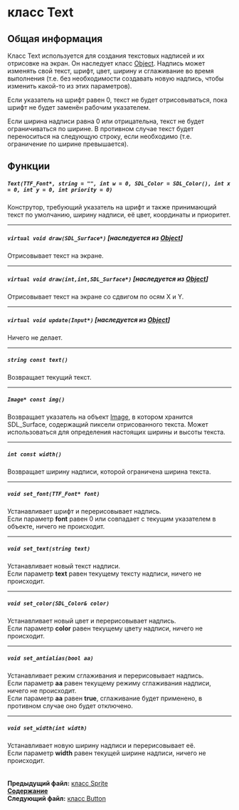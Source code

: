 ﻿# класс Text

## Общая информация

Класс Text используется для создания текстовых надписей и их отрисовке на экран. Он наследует класс [Object](04_Object.md). Надпись может изменять свой текст, шрифт, цвет, ширину и сглаживание во время выполнения (т.е. без необходимости создавать новую надпись, чтобы изменить какой-то из этих параметров).

Если указатель на шрифт равен 0, текст не будет отрисовываться, пока шрифт не будет заменён рабочим указателем.

Если ширина надписи равна 0 или отрицательна, текст не будет ограничиваться по ширине. В противном случае текст будет переноситься на следующую строку, если необходимо (т.е. ограничение по ширине превышается).

## Функции  

##### `Text(TTF_Font*, string = "", int w = 0, SDL_Color = SDL_Color(), int x = 0, int y = 0, int priority = 0)`
Конструтор, требующий указатель на шрифт и также принимающий текст по умолчанию, ширину надписи, её цвет, координаты и приоритет.  

----
##### `virtual void draw(SDL_Surface*)` [наследуется из [Object](04_Object.md#void-drawsdl_surface)]
Отрисовывает текст на экране.  

----
##### `virtual void draw(int,int,SDL_Surface*)` [наследуется из [Object](04_Object.md#virtual-void-drawint-x-int-y-sdl_surface)]
Отрисовывает текст на экране со сдвигом по осям X и Y.  

----
##### `virtual void update(Input*)` [наследуется из [Object](04_Object.md#void-updateinput)]
Ничего не делает.  

----
##### `string const text()`
Возвращает текущий текст.  

----
##### `Image* const img()`
Возвращает указатель на объект [Image](12_Image.md), в котором хранится SDL_Surface, содержащий пиксели отрисованного текста. Может использоваться для определения настоящих ширины и высоты текста.  

----
##### `int const width()`
Возвращает ширину надписи, которой ограничена ширина текста.  

----
##### `void set_font(TTF_Font* font)`
Устанавливает шрифт и перерисовывает надпись.  
Если параметр **font** равен 0 или совпадает с текущим указателем в объекте, ничего не происходит.  

----
##### `void set_text(string text)`
Устанавливает новый текст надписи.  
Если параметр **text** равен текущему тексту надписи, ничего не происходит.  

----
##### `void set_color(SDL_Color& color)`
Устанавливает новый цвет и перерисовывает надпись.  
Если параметр **color** равен текущему цвету надписи, ничего не происходит.  

----
##### `void set_antialias(bool aa)`
Устанавливает режим сглаживания и перерисовывает надпись.  
Если параметр **aa** равен текущему режиму сглаживания надписи, ничего не происходит.  
Если параметр **aa** равен **true**, сглаживание будет применено, в противном случае оно будет отключено.  

----
##### `void set_width(int width)`
Устанавливает новую ширину надписи и перерисовывает её.  
Если параметр **width** равен текущей ширине надписи, ничего не происходит.  
   
   
**Предыдущий файл:** [класс Sprite](13_Sprite.md)  
**[Содержание](00_Contents.md)**  
**Следующий файл:** [класс Button](15_Button.md)